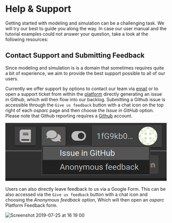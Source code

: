 # Help & Support

Getting started with modeling and simulation can be a challenging task. We will try our best to guide you along the way. In case our user manual and the tutorial examples could not answer your question, take a look at the following resources:

## Contact Support and Submitting Feedback

Since modeling and simulation is is a domain that sometimes requires quite a bit of experience, we aim to provide the best support possible to all of our users.

Currently we offer support by options to contact our team via [email](mailto:support@osparc.io) or to open a support ticket from within the [platform](https://osparc.io) directly generating an issue in Github, which will then flow into our backlog. Submitting a Github issue is accessible through the ```Give us feedback``` button with a chat icon on the top right of each *osparc* page and then choose the *Issue in GitHub* option. 
Please note that Github reporting requires a [Github](https://github.com/) account.

![Screenshot 2019-07-11 at 20 45 03](../../_media/feedback.png ) <br/>

Users can also directly leave feedback to us via a Google Form. This can be also accessed via the ```Give us feedback``` button with a chat icon and choosing the *Anonymous feedback* option, Which will then open an *osparc* Platform Feedback form.

<img width="400" alt="Screenshot 2019-07-25 at 16 19 00" src="https://user-images.githubusercontent.com/32800795/61915117-fc9fd880-aef7-11e9-852c-798602d925a3.png">


